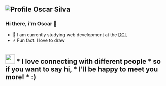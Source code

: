 ![Profile Oscar Silva](https://github.com/SilvaOz/SilvaOz/blob/master/O.gif)
---

### Hi there, i'm Oscar 👋️

- 🌱  I am currently studying web development at the [DCI.](https://digitalcareerinstitute.org/)
- ⚡  Fun fact: I love to draw

<img src="https://media.giphy.com/media/LnQjpWaON8nhr21vNW/giphy.gif" width="30"> * I love connecting with different people * so if you want to say hi, * I'll be happy to meet you more! * :)
---

